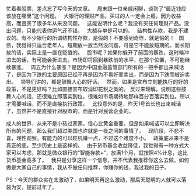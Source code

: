 忙着看股票，差点忘了写今天的文章。
 
周末跟一位亲戚闲聊，谈到了“最近钱应该放在哪里”这个问题。
 
大银行的理财产品，买过的人一定会上瘾，因为收益高，而且买了很多年从来没问题。
 
这能说明什么呢？我没有买任何理财产品。没出问题，只能代表你运气还不错。
 
大额存单是可以的。
 
结构性存款，我是不建议的。有不少银行的所谓结构性存款，是假的！不要感到奇怪，就是假的！
 
国债，我觉得只适合老年人。短期放一放当然没问题，可是它不能放短期的。而长期放的话，实际上是一直在贬值的。
 
股市呢？如果你躲开了前面的暴跌，这时候冲进去的话，有可能会折进去。市场即将回到暴跌前的水平，在那个位置，不可能继续暴涨。
 
周五为什么暴涨？是因为中国金融监管部门所有的一把手都出来喊话了，是因为下跌的主要原因已经不再是因为不看好而卖出，而是因为下跌而被迫卖出。
 
领导们讲的，都是鼓舞人心的好话。
 
然而，如果是宣布立刻能执行的好的政策，不是更好吗？比如直接宣布取消印花税之类的。
反过来理解，说明这些鼓舞人心的话，还很难立即落实到位，很难如市场期待地那样百分百落实到位。所以才需要喊话，而不是直接执行政策。
 
比较意外的是，昨天1号首长也出来喊话了，虽然并不是直接针对股市的，而是针对民营企业的。
  
成人的世界，从来不是小孩过家家。信心比黄金重要，但是如果喊话可以立即解决所有的问题，那么我们超过美国也许就是一夜之间的事情了。
 
现阶段，不悲不喜，理性观察。有能力的可以趁机赚一点，不过这个难度不小。
 
政策底从来不是真正的底。至少历史上是这样的。
 
由于货币基金收益降低，我觉得有一种方式大家可以考虑，那就是微众银行的“智能存款\+”，放满1个月，就按照4%计息，这比货币基金高多了。
 
我只是分享这样一个信息，并不代表我推荐你这么去做。如何做是大家自己的事情，我从不做任何推荐，你赚你的钱，我过我的日子。
  
PS：今天的群众实在太激动了，如果明天再这么激动，那后天聪明的人就可以落袋为安，提前过年了。